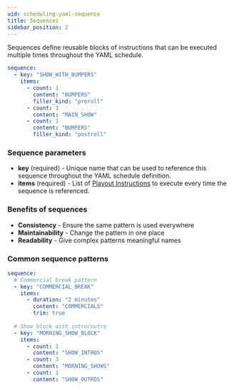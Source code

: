 ```yaml
---
uid: scheduling-yaml-sequence
title: Sequences
sidebar_position: 2
---
```


Sequences define reusable blocks of instructions that can be executed multiple times throughout the YAML schedule.

```yaml
sequence:
  - key: "SHOW_WITH_BUMPERS"
    items:
      - count: 1
        content: "BUMPERS"
        filler_kind: "preroll"
      - count: 1
        content: "MAIN_SHOW"
      - count: 1
        content: "BUMPERS"
        filler_kind: "postroll"
```

### Sequence parameters

- **key** (required) - Unique name that can be used to reference this sequence throughout the YAML schedule definition.
- **items** (required) - List of [Playout Instructions](/docs/scheduling/yaml/playout) to execute every time the sequence is referenced.

### Benefits of sequences

- **Consistency** - Ensure the same pattern is used everywhere
- **Maintainability** - Change the pattern in one place
- **Readability** - Give complex patterns meaningful names

### Common sequence patterns

```yaml
sequence:
  # Commercial break pattern
  - key: "COMMERCIAL_BREAK"
    items:
      - duration: "2 minutes"
        content: "COMMERCIALS"
        trim: true
  
  # Show block with intro/outro
  - key: "MORNING_SHOW_BLOCK"
    items:
      - count: 1
        content: "SHOW_INTROS"
      - count: 3
        content: "MORNING_SHOWS"  
      - count: 1
        content: "SHOW_OUTROS"
```
